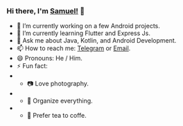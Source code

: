 ### Hi there, I'm [Samuel!](https://samuelbernard147.github.io/) 👋
<!-- - 🔭 I’m an Android Developer working at [MNC Play](https://www.mncplay.id). -->
- 🔭 I’m currently working on a few Android projects.
- 🌱 I’m currently learning Flutter and Express Js.
- 💬 Ask me about Java, Kotlin, and Android Development.
- 📫 How to reach me: [Telegram](https://t.me/SamuelBernard) or [Email](samuelbjeffersen@gmail.com).
- 😄 Pronouns: He / Him.
- ⚡ Fun fact:
 - - :camera: Love photography.
 - - :memo: Organize everything.
 - - :tea: Prefer tea to coffe.
 <!-- - Working towards an Associate Android Developer Certification. -->

<!--
**SamuelBernard147/SamuelBernard147** is a ✨ _special_ ✨ repository because its `README.md` (this file) appears on your GitHub profile.

Here are some ideas to get you started:

- 🔭 I’m currently working on ...
- 🌱 I’m currently learning ...
- 👯 I’m looking to collaborate on ...
- 🤔 I’m looking for help with ...
- 💬 Ask me about ...
- 📫 How to reach me: ...
- 😄 Pronouns: ...
- ⚡ Fun fact: ...
-->
